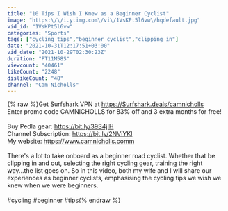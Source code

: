 ```yaml
---
title: "10 Tips I Wish I Knew as a Beginner Cyclist"
image: "https:\/\/i.ytimg.com\/vi\/1VsKPt5l6vw\/hqdefault.jpg"
vid_id: "1VsKPt5l6vw"
categories: "Sports"
tags: ["cycling tips","beginner cyclist","clipping in"]
date: "2021-10-31T12:17:51+03:00"
vid_date: "2021-10-29T02:30:23Z"
duration: "PT11M58S"
viewcount: "40461"
likeCount: "2248"
dislikeCount: "48"
channel: "Cam Nicholls"
---
```

{% raw %}Get Surfshark VPN at <a rel="nofollow" target="blank" href="https://Surfshark.deals/camnicholls">https://Surfshark.deals/camnicholls</a> <br />Enter promo code CAMNICHOLLS for 83% off and 3 extra months for free!<br /><br />Buy Pedla gear: <a rel="nofollow" target="blank" href="https://bit.ly/39S4jIH">https://bit.ly/39S4jIH</a><br />Channel Subscription: <a rel="nofollow" target="blank" href="https://bit.ly/2NViYKI">https://bit.ly/2NViYKI</a><br />My website: <a rel="nofollow" target="blank" href="https://www.camnicholls.comm">https://www.camnicholls.comm</a><br /><br />There's a lot to take onboard as a beginner road cyclist. Whether that be clipping in and out, selecting the right cycling gear, training the right way...the list goes on. So in this video, both my wife and I will share our experiences as beginner cyclists, emphasising the cycling tips we wish we knew when we were beginners.<br /><br />#cycling #beginner #tips{% endraw %}
